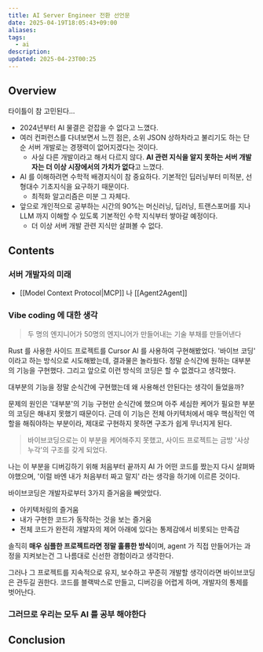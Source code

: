 ```yaml
---
title: AI Server Engineer 전환 선언문
date: 2025-04-19T18:05:43+09:00
aliases: 
tags:
  - ai
description: 
updated: 2025-04-23T00:25
---
```


## Overview

타이틀이 참 고민된다...

- 2024년부터 AI 물결은 걷잡을 수 없다고 느꼈다.
- 여러 컨퍼런스를 다녀보면서 느낀 점은, 소위 JSON 상하차라고 불리기도 하는 단순 서버 개발로는 경쟁력이 없어지겠다는 것이다.
    - 사실 다른 개발이라고 해서 다르지 않다. **AI 관련 지식을 알지 못하는 서버 개발자는 더 이상 시장에서의 가치가 없다**고 느꼈다.
- AI 를 이해하려면 수학적 배경지식이 참 중요하다. 기본적인 딥러닝부터 미적분, 선형대수 기초지식을 요구하기 때문이다.
    - 최적화 알고리즘은 미분 그 자체다.
- 앞으로 개인적으로 공부하는 시간의 90%는 머신러닝, 딥러닝, 트랜스포머를 지나 LLM 까지 이해할 수 있도록 기본적인 수학 지식부터 쌓아갈 예정이다.
    - 더 이상 서버 개발 관련 지식만 살펴볼 수 없다.

## Contents

### 서버 개발자의 미래

- [[Model Context Protocol|MCP]] 나 [[Agent2Agent]]

### Vibe coding 에 대한 생각

> 두 명의 엔지니어가 50명의 엔지니어가 만들어내는 기술 부채를 만들어낸다

Rust 를 사용한 사이드 프로젝트를 Cursor AI 를 사용하여 구현해봤었다. '바이브 코딩' 이라고 하는 방식으로 시도해봤는데, 결과물은 놀라웠다. 정말 순식간에 원하는 대부분의 기능을 구현했다. 그리고 앞으로 이런 방식의 코딩은 할 수 없겠다고 생각했다.

대부분의 기능을 정말 순식간에 구현했는데 왜 사용해선 안된다는 생각이 들었을까?

문제의 원인은 '대부분'의 기능 구현만 순식간에 했으며 아주 세심한 케어가 필요한 부분의 코딩은 해내지 못했기 때문이다. 근데 이 기능은 전체 아키텍처에서 매우 핵심적인 역할을 해줘야하는 부분이라, 제대로 구현하지 못하면 구조가 쉽게 무너지게 된다.

> 바이브코딩으로는 이 부분을 케어해주지 못했고, 사이드 프로젝트는 금방 '사상누각'의 구조를 갖게 되었다.

나는 이 부분을 디버깅하기 위해 처음부터 끝까지 AI 가 어떤 코드를 짰는지 다시 살펴봐야했으며, '이럴 바엔 내가 처음부터 짜고 말지' 라는 생각을 하기에 이르른 것이다.

바이브코딩은 개발자로부터 3가지 즐거움을 빼앗았다.

- 아키텍처링의 즐거움
- 내가 구현한 코드가 동작하는 것을 보는 즐거움
- 전체 코드가 완전히 개발자의 제어 아래에 있다는 통제감에서 비롯되는 만족감

솔직히 **매우 심플한 프로젝트라면 정말 훌륭한 방식**이며, agent 가 직접 만들어가는 과정을 지켜보는건 그 나름대로 신선한 경험이라고 생각한다.

그러나 그 프로젝트를 지속적으로 유지, 보수하고 꾸준히 개발할 생각이라면 바이브코딩은 관두길 권한다. 코드를 블랙박스로 만들고, 디버깅을 어렵게 하며, 개발자의 통제를 벗어난다.

### 그러므로 우리는 모두 AI 를 공부 해야한다


## Conclusion

